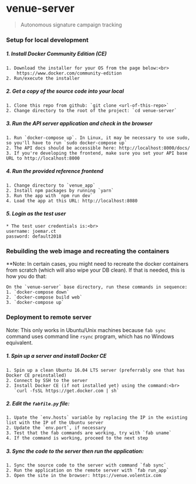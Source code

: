 # venue-server

> Autonomous signature campaign tracking

### Setup for local development

##### *1. Install Docker Community Edition (CE)*
    1. Download the installer for your OS from the page below:<br>
        https://www.docker.com/community-edition
    2. Run/execute the installer
##### *2. Get a copy of the source code into your local*
    1. Clone this repo from github: `git clone <url-of-this-repo>`
    2. Change directory to the root of the project: `cd venue-server`
##### *3. Run the API server application and check in the browser*
    1. Run `docker-compose up`. In Linux, it may be necessary to use sudo, so you'll have to run `sudo docker-compose up`
    2. The API docs should be accessible here: http://localhost:8000/docs/
    3. If you're developing the frontend, make sure you set your API base URL to http://localhost:8000
##### *4. Run the provided reference frontend*
    1. Change directory to `venue_app`
    2. Install npm packages by running `yarn`
    3. Run the app with `npm run dev`
    4. Load the app at this URL: http://localhost:8080
#### *5. Login as the test user*
    * The test user credentials is:<br>
    username: joemar.ct
    password: default2018 


### Rebuilding the web image and recreating the containers
**Note: In certain cases, you might need to recreate the docker containers from scratch (which will also wipe your DB clean). If that is needed, this is how you do that:
```
On the `venue-server` base directory, run these commands in sequence:
1. `docker-compose down`
2. `docker-compose build web`
3. `docker-compose up` 
```

### Deployment to remote server

Note: This only works in Ubuntu/Unix machines because `fab sync` command uses command line `rsync` program, which has no Windows equivalent.

##### *1. Spin up a server and install Docker CE*
    1. Spin up a clean Ubuntu 16.04 LTS server (preferrably one that has Docker CE preinstalled)
    2. Connect by SSH to the server
    2. Install Docker CE (if not installed yet) using the command:<br>
       `curl -fsSL https://get.docker.com | sh`
##### *2. Edit the `fabfile.py` file:*
    1. Upate the `env.hosts` variable by replacing the IP in the existing list with the IP of the Ubuntu server
    2. Update the `env.port`, if necessary
    3. Test that the fab commands are working, try with `fab uname`
    4. If the command is working, proceed to the next step
##### *3. Sync the code to the server then run the application:*
    1. Sync the source code to the server with command `fab sync`
    2. Run the application on the remote server with `fab run_app`
    3. Open the site in the browser: https://venue.volentix.com

